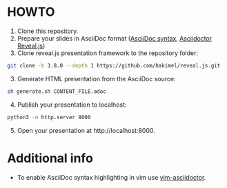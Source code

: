# HOWTO
1. Clone this repository.
2. Prepare your slides in AsciiDoc format ([AsciiDoc syntax](https://asciidoctor.org/docs/asciidoc-syntax-quick-reference/), [Asciidoctor Reveal.js](https://asciidoctor.org/docs/asciidoctor-revealjs/#syntax-examples))
3. Clone reveal.js presentation framework to the repository folder:
  ```sh
  git clone -b 3.8.0 --depth 1 https://github.com/hakimel/reveal.js.git
  ```
3. Generate HTML presentation from the AsciiDoc source:
  ```sh
  sh generate.sh CONTENT_FILE.adoc
  ```
4. Publish your presentation to localhost:
  ```sh
  python3 -m http.server 8000
  ```
5. Open your presentation at http://localhost:8000.

# Additional info
* To enable AsciiDoc syntax highlighting in vim use [vim-asciidoctor](https://github.com/habamax/vim-asciidoctor).
